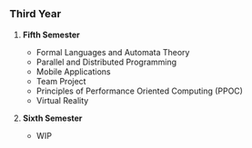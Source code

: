 <p style="font-weight: bold; font-size: 18px;"> Third Year </p>
    <ol>
        <li>
            <p style="font-weight: bold"> Fifth Semester </p>
            <ul>
                <li> Formal Languages and Automata Theory </li>
                <li> Parallel and Distributed Programming </li>
                <li> Mobile Applications </li>
                <li> Team Project </li>
                <li> Principles of Performance Oriented Computing (PPOC) </li>
                <li> Virtual Reality </li>
            </ul>
        </li>
        <li>
            <p style="font-weight: bold"> Sixth Semester </p>
            <ul>
                <li> WIP </li>
            </ul>
        </li>
    </ol>
